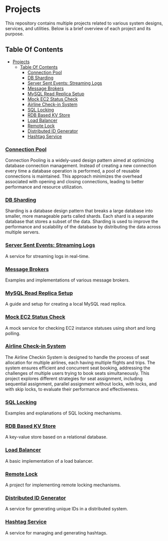 
# Projects

This repository contains multiple projects related to various system designs, services, and utilities. Below is a brief overview of each project and its purpose.

## Table Of Contents

- [Projects](#projects)
  - [Table Of Contents](#table-of-contents)
    - [Connection Pool](#connection-pool)
    - [DB Sharding](#db-sharding)
    - [Server Sent Events: Streaming Logs](#server-sent-events-streaming-logs)
    - [Message Brokers](#message-brokers)
    - [MySQL Read Replica Setup](#mysql-read-replica-setup)
    - [Mock EC2 Status Check](#mock-ec2-status-check)
    - [Airline Check-in System](#airline-check-in-system)
    - [SQL Locking](#sql-locking)
    - [RDB Based KV Store](#rdb-based-kv-store)
    - [Load Balancer](#load-balancer)
    - [Remote Lock](#remote-lock)
    - [Distributed ID Generator](#distributed-id-generator)
    - [Hashtag Service](#hashtag-service)

### [Connection Pool](connection-pool/README.md)

Connection Pooling is a widely-used design pattern aimed at optimizing database connection management. Instead of creating a new connection every time a database operation is performed, a pool of reusable connections is maintained. This approach minimizes the overhead associated with opening and closing connections, leading to better performance and resource utilization.

### [DB Sharding](db-sharding/README.md)

Sharding is a database design pattern that breaks a large database into smaller, more manageable parts called shards. Each shard is a separate database that stores a subset of the data. Sharding is used to improve the performance and scalability of the database by distributing the data across multiple servers.


### [Server Sent Events: Streaming Logs](streaming-logs/README.md)

A service for streaming logs in real-time.


### [Message Brokers](message-brokers/README.md)

Examples and implementations of various message brokers.


### [MySQL Read Replica Setup](mysql-local-read-replica/README.md)

A guide and setup for creating a local MySQL read replica.


### [Mock EC2 Status Check](mock-ec2-status-check-using-short-and-long-polling/README.md)

A mock service for checking EC2 instance statuses using short and long polling.


### [Airline Check-in System](airline-checkin-system/README.md)

The Airline Checkin System is designed to handle the process of seat allocation for multiple airlines, each having multiple flights and trips. The system ensures efficient and concurrent seat booking, addressing the challenges of multiple users trying to book seats simultaneously. This project explores different strategies for seat assignment, including sequential assignment, parallel assignment without locks, with locks, and with skip locks, to evaluate their performance and effectiveness.


### [SQL Locking](sql-locking/README.md)

Examples and explanations of SQL locking mechanisms.


### [RDB Based KV Store](rdb-based-kv-store/README.md)

A key-value store based on a relational database.


### [Load Balancer](load-balancer/README.md)

A basic implementation of a load balancer.


### [Remote Lock](remote-lock/README.md)

A project for implementing remote locking mechanisms.


### [Distributed ID Generator](distributed-id-generator/README.md)

A service for generating unique IDs in a distributed system.


### [Hashtag Service](hashtag-service/README.md)

A service for managing and generating hashtags.








